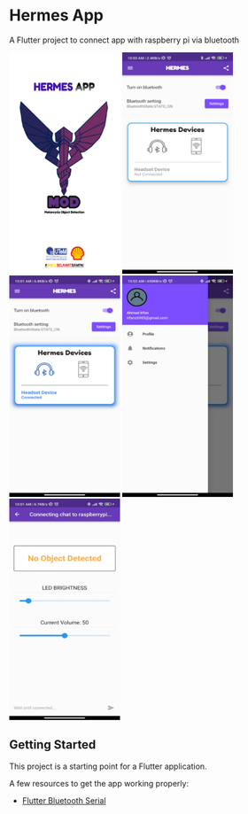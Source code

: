# Hermes App

A Flutter project to connect app with raspberry pi via bluetooth

<tr>

<td><img src="/assets/images/newlogo3.png" alt="Alt text" title="Hermes Logo" width="200" height="400"></td>

<td><img src="/assets/images/mainPage.jpeg" alt="Alt text" title="Hermes Logo" width="200" height="400"></td>

<td><img src="/assets/images/mainPageConnected.jpeg" alt="Alt text" title="Hermes Logo" width="200" height="400"></td>

<td><img src="/assets/images/profilePage.jpeg" alt="Alt text" title="Hermes Logo" width="200" height="400"></td>

<td><img src="/assets/images/notificationPage.jpeg" alt="Alt text" title="Hermes Logo" width="200" height="400"></td>

</tr>


## Getting Started

This project is a starting point for a Flutter application.

A few resources to get the app working properly:

- [Flutter Bluetooth Serial](https://pub.dev/packages/flutter_bluetooth_serial)
